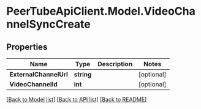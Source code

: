# PeerTubeApiClient.Model.VideoChannelSyncCreate

## Properties

Name | Type | Description | Notes
------------ | ------------- | ------------- | -------------
**ExternalChannelUrl** | **string** |  | [optional] 
**VideoChannelId** | **int** |  | [optional] 

[[Back to Model list]](../README.md#documentation-for-models) [[Back to API list]](../README.md#documentation-for-api-endpoints) [[Back to README]](../README.md)

